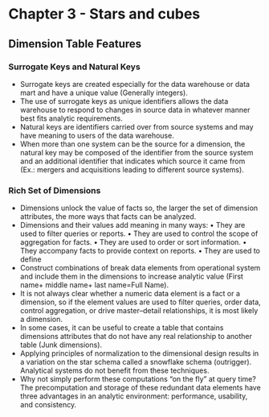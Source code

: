 # Chapter 3 - Stars and cubes

## Dimension Table Features

### Surrogate Keys and Natural Keys

- Surrogate keys are created especially for the data warehouse or data mart and have a unique value (Generally integers).
- The use of surrogate keys as unique identifiers allows the data warehouse to respond to changes in source data in whatever manner best fits analytic requirements.
- Natural keys are identifiers carried over from source systems and may have meaning to users of the data warehouse.
- When more than one system can be the source for a dimension, the natural key may be composed of the identifier from the source system and an additional identifier that indicates which source it came from (Ex.: mergers and acquisitions leading to different source systems).

### Rich Set of Dimensions
- Dimensions unlock the value of facts so, the larger the set of dimension attributes, the more ways that facts can be analyzed.
- Dimensions and their values add meaning in many ways:
    • They are used to filter queries or reports.
    • They are used to control the scope of aggregation for facts.
    • They are used to order or sort information.
    • They accompany facts to provide context on reports.
    • They are used to define
- Construct combinations of break data elements from operational system and include them in the dimensions to increase analytic value (First name+ middle name+ last name=Full Name).
- It is not always clear whether a numeric data element is a fact or a dimension, so if the element values are used to filter queries, order data,
control aggregation, or drive master–detail relationships, it is most likely a dimension.
- In some cases, it can be useful to create a table that contains dimensions attributes that do not have any real relationship to another table (Junk dimensions).
- Applying principles of normalization to the dimensional design results in a variation on the star schema called a snowflake schema (outrigger). Analytical systems do not benefit from these techniques.
- Why not simply perform these computations “on the fly” at query time? The precomputation and storage of these redundant data elements have three advantages in an analytic environment: performance, usability, and consistency.










